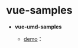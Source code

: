 # vue-samples

- **vue-umd-samples**
  - [demo](https://otary.github.io/vue-samples/vue-umd-samples/src/views/index.html)：<script>引入方式
- **vue-element-umd-samples**
  - [demo](https://otary.github.io/vue-samples/vue-element-umd-samples/src/views/index.html)：<script>引入方式

- **vue-webpack-samples**
  - element-starter: 基于vue-cli的脚手架
 
  
  
  